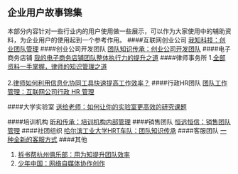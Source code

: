 ## 企业用户故事锦集
本部分内容针对一些行业内的用户使用做一些展示，可以作为大家使用中的辅助资料，为企业用户的使用起到一个参考作用。
####互联网创业公司
[我知科技：创业团队管理](http://blog.wiz.cn/user-wiz.html)
####创业公司开发团队
[团队知识传承：创业公司开发团队](http://blog.wiz.cn/user-it.html)
####电子商务店铺
[我的电子商务店铺团队整体执行力的提升之道](http://blog.wiz.cn/e-business.html)
####律师事务所
1.[全部资料一手掌握，律师的知识管理之道](http://blog.wiz.cn/wiz-lawyerkm.html)</br></br>
2.[律师如何利用信息化协同工具快速提高工作效率？](http://blog.wiz.cn/wiz-lawyerteamwork.html)
####行政HR团队
[团队工作管理：互联网公司行政 HR 管理](http://blog.wiz.cn/user-hr.html)

####大学实验室
[送给老师：如何让你的实验室更高效的研究课题](http://blog.wiz.cn/case-teacher.html)

####培训机构
[昕和传承：培训机构内部管理](http://blog.wiz.cn/user-train.html)
####销售团队
[恒远恒信：销售团队管理](http://blog.wiz.cn/user-hengyuan.html)
####社团组织
[哈尔滨工业大学HRT车队：团队知识传承](http://blog.wiz.cn/user-hrt.html)
####客服团队
[一种全新的客服方式](http://blog.wiz.cn/supportmail.html)
####其他
1. [拆书帮杭州俱乐部：用为知提升团队效率](http://blog.wiz.cn/chaishubangteamwork.html)
2. [少年中国：网络自媒体协作创作](http://weibo.com/1662432807/B458ctx2d)
